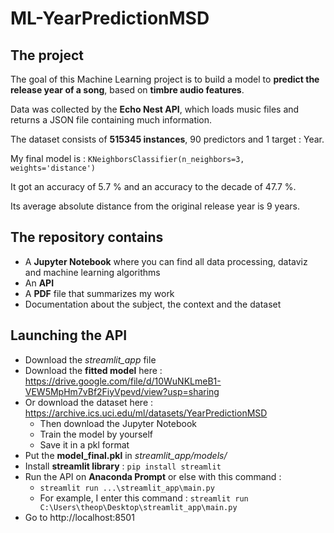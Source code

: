 # ML-YearPredictionMSD

## The project
The goal of this Machine Learning project is to build a model to **predict the release year of a song**, based on **timbre audio features**.

Data was collected by the **Echo Nest API**, which loads music files and returns a JSON file containing much information. 

The dataset consists of **515345 instances**, 90 predictors and 1 target : Year. 

My final model is : `KNeighborsClassifier(n_neighbors=3, weights='distance')`

It got an accuracy of 5.7 % and an accuracy to the decade of 47.7 %.

Its average absolute distance from the original release year is 9 years.

## The repository contains
- A **Jupyter Notebook** where you can find all data processing, dataviz and machine learning algorithms
- An **API**
- A **PDF** file that summarizes my work
- Documentation about the subject, the context and the dataset 

## Launching the API
- Download the *streamlit_app* file
- Download the **fitted model** here : https://drive.google.com/file/d/10WuNKLmeB1-VEW5MpHm7vBf2FiyVpevd/view?usp=sharing
- Or download the dataset here : https://archive.ics.uci.edu/ml/datasets/YearPredictionMSD
  - Then download the Jupyter Notebook
  - Train the model by yourself 
  - Save it in a pkl format
- Put the **model_final.pkl** in *streamlit_app/models/*
- Install **streamlit library** : `pip install streamlit`
- Run the API on **Anaconda Prompt** or else with this command :
  - `streamlit run ...\streamlit_app\main.py`
  - For example, I enter this command : `streamlit run C:\Users\theop\Desktop\streamlit_app\main.py`
- Go to http://localhost:8501

